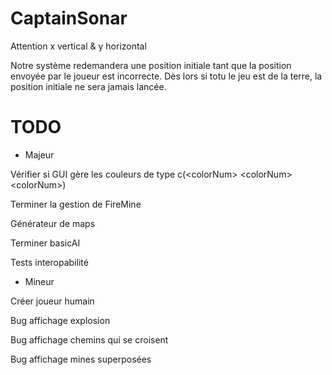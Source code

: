 # CaptainSonar

Attention x vertical & y horizontal

Notre système redemandera une position initiale tant que la position envoyée par le joueur est incorrecte. Dès lors si totu le jeu est de la terre, la position initiale ne sera jamais lancée.

# TODO

- Majeur

Vérifier si GUI gère les couleurs de type c(\<colorNum> \<colorNum> \<colorNum>)

Terminer la gestion de FireMine

Générateur de maps

Terminer basicAI

Tests interopabilité

- Mineur

Créer joueur humain

Bug affichage explosion

Bug affichage chemins qui se croisent

Bug affichage mines superposées
